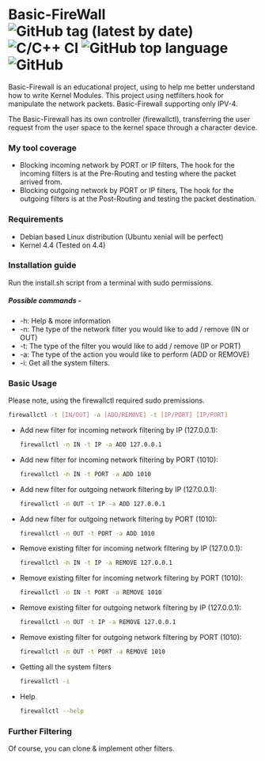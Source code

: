 # Basic-FireWall ![GitHub tag (latest by date)](https://img.shields.io/github/v/tag/eliranmaman/Basic-Firewall) ![C/C++ CI](https://github.com/eliranmaman/Basic-FireWall/workflows/C/C++%20CI/badge.svg?branch=master) ![GitHub top language](https://img.shields.io/github/languages/top/eliranmaman/Basic-FireWall) ![GitHub](https://img.shields.io/github/license/eliranmaman/Basic-Firewall)
Basic-Firewall is an educational project, using to help me better understand how to write Kernel Modules. This project using netfilters
hook for manipulate the network packets. Basic-Firewall supporting only IPV-4.

The Basic-Firewall has its own controller (firewallctl), transferring the user request from the user space to the kernel space through a character device.

### My tool coverage 
* Blocking incoming network by PORT or IP filters, The hook for the incoming filters is at the Pre-Routing and testing where the packet arrived from.
* Blocking outgoing network by PORT or IP filters, The hook for the outgoing filters is at the Post-Routing and testing the packet destination.

### Requirements
* Debian based Linux distribution (Ubuntu xenial will be perfect)
* Kernel 4.4 (Tested on 4.4)

### Installation guide
Run the install.sh script from a terminal with sudo permissions.

##### Possible commands - 
* -h: Help & more information
* -n: The type of the network filter you would like to add / remove (IN or OUT)
* -t: The type of the filter you would like to add / remove (IP or PORT)
* -a: The type of the action you would like to perform (ADD or REMOVE)
* -i: Get all the system filters.
### Basic Usage
Please note, using the firewallctl required sudo premissions.
```bash
firewallctl -t [IN/OUT] -a [ADD/REMOVE] -t [IP/PORT] [IP/PORT]
```

* Add new filter for incoming network filtering by IP (127.0.0.1):
    ```bash
    firewallctl -n IN -t IP -a ADD 127.0.0.1
    ```
* Add new filter for incoming network filtering by PORT (1010):
    ```bash
    firewallctl -n IN -t PORT -a ADD 1010
    ```
* Add new filter for outgoing network filtering by IP (127.0.0.1):
  ```bash
  firewallctl -n OUT -t IP -a ADD 127.0.0.1
  ```
* Add new filter for outgoing network filtering by PORT (1010):
    ```bash
    firewallctl -n OUT -t PORT -a ADD 1010
    ```
* Remove existing filter for incoming network filtering by IP (127.0.0.1):
  ```bash
  firewallctl -n IN -t IP -a REMOVE 127.0.0.1
  ```
* Remove existing filter for incoming network filtering by PORT (1010):
    ```bash
    firewallctl -n IN -t PORT -a REMOVE 1010
    ```
* Remove existing filter for outgoing network filtering by IP (127.0.0.1):
  ```bash
  firewallctl -n OUT -t IP -a REMOVE 127.0.0.1
  ```
* Remove existing filter for outgoing network filtering by PORT (1010):
    ```bash
    firewallctl -n OUT -t PORT -a REMOVE 1010
    ```
* Getting all the system filters
    ```bash
    firewallctl -i
    ```
* Help
    ```bash
    firewallctl --help
    ```
### Further Filtering
Of course, you can clone & implement other filters.
